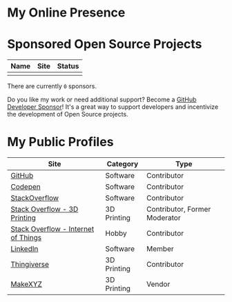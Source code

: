 # My Online Presence

# Sponsored Open Source Projects


| Name | Site | Status |
| --- | --- | --- |
|  |  |  |

There are currently `0` sponsors.

Do you like my work or need additional support? Become a [GitHub Developer Sponsor](https://github.com/sponsors/tbm0115)! It's a great way to support developers and incentivize the development of Open Source projects.

# My Public Profiles


| Site | Category | Type |
| --- | --- | --- |
| [GitHub](https://github.com/tbm0115) | Software | Contributor |
| [Codepen](https://codepen.io/tbm0115) | Software | Contributor |
| [StackOverflow](https://stackoverflow.com/users/story/4585104) | Software | Contributor |
| [Stack Overflow - 3D Printing](https://3dprinting.stackexchange.com/users/98/tbm0115) | 3D Printing | Contributor, Former Moderator |
| [Stack Overflow - Internet of Things](https://iot.stackexchange.com/users/16/tbm0115) | Hobby | Contributor |
| [LinkedIn](https://www.linkedin.com/in/trais-mcallister-19648b5b/) | Software | Member |
| [Thingiverse](https://www.thingiverse.com/tbm0115/about) | 3D Printing | Contributor |
| [MakeXYZ](https://www.makexyz.com/store/maker/tbm0115) | 3D Printing | Vendor |


